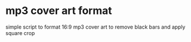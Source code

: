 # mp3 cover art format
 simple script to format 16:9 mp3 cover art to remove black bars and apply square crop
